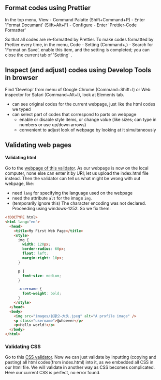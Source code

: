 ## Format codes using Prettier
In the top menu, View - Command Palatte (Shift+Command+P) - Enter 'Format Documant' (Siift+Alt+F) - Configure - Enter 'Prettier-Code Formatter'

So that all codes are re-formatted by Prettier. To make codes formatted by Prettier every time, in the menu, Code - Setting (Command+,) - Search for 'Format on Save', enable this item, and the setting is completed; you can close the current tab of 'Setting' . 

## Inspect (and adjust) codes using Develop Tools in browser
Find 'Develop' from menu of Google Chrome (Command+Shift+I) or Web inspector for Safari (Command+Alt+I), look at Elements tab. 
- can see original codes for the current webpage, just like the html codes we typed
- can select part of codes that correspond to parts on webpage
  - enable or disable style items, or change value (like sizes; can type in numbers or use up/down arrows)
  - convenient to adjust look of webpage by looking at it simultaneously

## Validating web pages
#### Validating html
Go to the [webpage of this validator](https://validator.w3.org). 
As our webpage is now on the local computer, none else can enter it by URI; let us upload the index.html file instead. 
Then the validator can tell us what might be wrong with out webpage, like: 
- need `lang` for specifying the language used on the webpage
- need the attribute `alt` for the image `img`. 
- (temporarily ignore this)  The character encoding was not declared. Proceeding using windows-1252.
So we fix them: 
```html
<!DOCTYPE html>
<html lang="en">
  <head>
    <title>My First Web Page</title>
    <style>
      img {
        width: 120px;
        border-radius: 60px;
        float: left;
        margin-right: 10px;
      }

      p {
        font-size: medium;
      }

      .username {
        font-weight: bold;
      }
    </style>
  </head>
  <body>
    <img src="images/长歌2—大头.jpeg" alt="A profile image" />
    <p class="username">@whoever</p>
    <p>Hello world!</p>
  </body>
</html>
```
### Validating CSS
Go to this [CSS validator](https://jigsaw.w3.org/css-validator/). Now we can just validate by inputting (copying and pasting) all html codes(from index.html) into it, as we embedded all CSS in our html file. We will validate in another way as CSS becomes complicated. Here our current CSS is perfect, no error found. 

